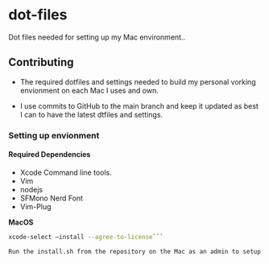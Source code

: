 # dot-files
Dot files needed for setting up my Mac environment..

## Contributing
* The required dotfiles and settings needed to build my personal vorking envionment on each Mac I uses and own.

* I use commits to GitHub to the main branch and keep it updated as best I can to have the latest dtfiles and settings.

### Setting up envionment

#### Required Dependencies

* Xcode Command line tools.
* Vim
* nodejs
* SFMono Nerd Font
* Vim-Plug

**MacOS**
``` bash
xcode-select —install --agree-to-license```

Run the install.sh from the repository on the Mac as an admin to setup the enviornemt.
